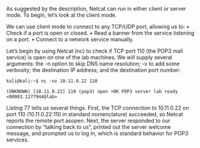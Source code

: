 As suggested by the description, Netcat can run in either client or server mode. To begin, let’s look 
at the client mode.

We can use client mode to connect to any TCP/UDP port, allowing us to:
• Check if a port is open or closed.
• Read a banner from the service listening on a port.
• Connect to a network service manually.

Let’s begin by using Netcat (nc) to check if TCP port 110 (the POP3 mail service) is open on one 
of the lab machines. We will supply several arguments: the -n option to skip DNS name 
resolution; -v to add some verbosity; the destination IP address; and the destination port number:

	kali@kali:~$ nc -nv 10.11.0.22 110 
	
	(UNKNOWN) [10.11.0.22] 110 (pop3) open +OK POP3 server lab ready <00003.1277944@lab>

Listing 77 tells us several things. First, the TCP connection to 10.11.0.22 on port 110 (10.11.0.22:110 in standard nomenclature) succeeded, so Netcat reports the remote port asopen. Next, the server responded to our connection by “talking back to us”, printed out the server welcome message, and prompted us to log in, which is standard behavior for POP3 services.


